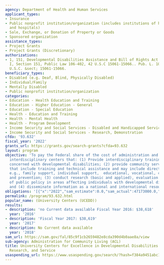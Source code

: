 ```yaml
---
agency: Department of Health and Human Services
applicant_types:
- Insurance
- Public nonprofit institution/organization (includes institutions of higher education
  and hospitals)
- Sale, Exchange, or Donation of Property or Goods
- Sponsored organization
assistance_types:
- Project Grants
- Project Grants (Discretionary)
authorizations:
- 1, 151, Developmental Disabilities Assistance and Bill of Rights Act of 2000 Title
  I, Section 151, Public Law 106-402, 42 U.S.C 15061-15066.. Pub. L. 106, 402. 42
  U.S.C. &sect; 15061-15066.
beneficiary_types:
- Disabled (e.g. Deaf, Blind, Physically Disabled)
- Individual/Family
- Mentally Disabled
- Public nonprofit institution/organization
categories:
- Education - Health Education and Training
- Education - Higher Education - General
- Education - Special Education
- Health - Education and Training
- Health - Mental Health
- Health - Program Development
- Income Security and Social Services - Disabled and Handicapped Services
- Income Security and Social Services - Research, Demonstration
cfda: '93.632'
fiscal_year: '2022'
grants_url: https://grants.gov/search-grants?cfda=93.632
layout: program
objective: 'To pay the Federal share of the cost of administration and operation of
  interdisciplinary centers that: (1) Provide interdisciplinary training for personnel
  concerned with developmental disabilities; (2) provide community service activities
  that include training and technical assistance and may include direct services,
  e.g., family support, individual support,  educational, vocational, clinical, health
  and prevention; (3) conduct research (basic and applied), evaluation and analysis
  of public policy in areas affecting individuals with developmental disabilities;
  and (4) disseminate information as a national and international resource.'
obligations: '[{"x":"2022","sam_estimate":0.0,"sam_actual":47173000.0,"usa_spending_actual":48328746.61},{"x":"2023","sam_estimate":40723267.0,"sam_actual":0.0,"usa_spending_actual":41196461.4},{"x":"2024","sam_estimate":0.0,"sam_actual":0.0,"usa_spending_actual":40970748.41}]'
permalink: /program/93.632.html
popular_name: (University Centers (UCEDD))
results:
- description: 'no Current data available Fiscal Year 2016: $38,618'
  year: '2016'
- description: 'Fiscal Year 2017: $38,619'
  year: '2017'
- description: No Current data available
  year: '2018'
sam_url: https://sam.gov/fal/85c9f1cb2659482e8cda390d4b0aae8a/view
sub-agency: Administration for Community Living (ACL)
title: University Centers for Excellence in Developmental Disabilities Education,
  Research, and Service
usaspending_url: https://www.usaspending.gov/search/?hash=f384a9451abc119b3669738d76ed0ab5
---
```

